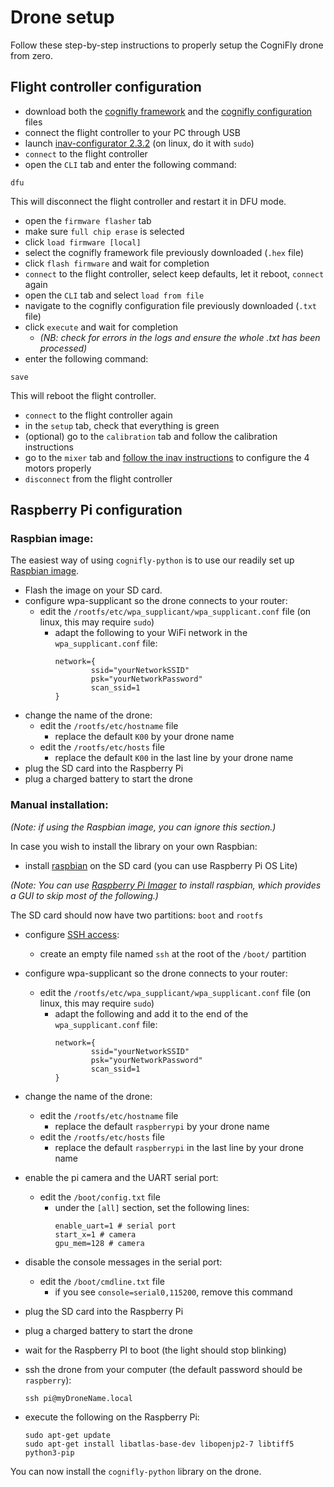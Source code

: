 # Drone setup

Follow these step-by-step instructions to properly setup the CogniFly drone from zero.

## Flight controller configuration
- download both the [cognifly framework](https://github.com/thecognifly/cognifly-python/releases/download/v0.0.4/cognifly_framework.hex) and the [cognifly configuration](https://github.com/thecognifly/cognifly-python/releases/download/v0.0.4/cognifly_configuration.txt) files
- connect the flight controller to your PC through USB
- launch [inav-configurator 2.3.2](https://github.com/iNavFlight/inav-configurator/releases/tag/2.3.2) (on linux, do it with `sudo`)
- `connect` to the flight controller
- open the `CLI` tab and enter the following command:
```terminal
dfu
```
This will disconnect the flight controller and restart it in DFU mode.
- open the `firmware flasher` tab
- make sure `full chip erase` is selected
- click `load firmware [local]`
- select the cognifly framework file previously downloaded (`.hex` file)
- click `flash firmware` and wait for completion
- `connect` to the flight controller, select keep defaults, let it reboot, `connect` again
- open the `CLI` tab and select `load from file`
- navigate to the cognifly configuration file previously downloaded (`.txt` file)
- click `execute` and wait for completion
  - _(NB: check for errors in the logs and ensure the whole .txt has been processed)_
- enter the following command:
```terminal
save
```
This will reboot the flight controller.
- `connect` to the flight controller again
- in the `setup` tab, check that everything is green
- (optional) go to the `calibration` tab and follow the calibration instructions
- go to the `mixer` tab and [follow the inav instructions](https://github.com/iNavFlight/inav/blob/master/docs/Mixer.md) to configure the 4 motors properly
- `disconnect` from the flight controller

## Raspberry Pi configuration

### Raspbian image:

The easiest way of using `cognifly-python` is to use our readily set up [Raspbian image](https://github.com/thecognifly/cognifly-python/releases/download/v0.2.1/cognifly_image.tar.gz).

- Flash the image on your SD card.
- configure wpa-supplicant so the drone connects to your router:
  - edit the `/rootfs/etc/wpa_supplicant/wpa_supplicant.conf` file (on linux, this may require `sudo`) 
    - adapt the following to your WiFi network in the `wpa_supplicant.conf` file:
      ```terminal
      network={
              ssid="yourNetworkSSID"
              psk="yourNetworkPassword"
              scan_ssid=1
      }
      ```
- change the name of the drone:
  - edit the `/rootfs/etc/hostname` file
    - replace the default `K00` by your drone name
  - edit the `/rootfs/etc/hosts` file
    - replace the default `K00` in the last line by your drone name
- plug the SD card into the Raspberry Pi
- plug a charged battery to start the drone

### Manual installation:

_(Note: if using the Raspbian image, you can ignore this section.)_

In case you wish to install the library on your own Raspbian:

- install [raspbian](https://www.raspberrypi.org/software/operating-systems/) on the SD card (you can use Raspberry Pi OS Lite)

_(Note: You can use [Raspberry Pi Imager](https://www.raspberrypi.com/software/) to install raspbian, which provides a GUI to skip most of the following.)_

The SD card should now have two partitions: `boot` and `rootfs`

- configure [SSH access](https://phoenixnap.com/kb/enable-ssh-raspberry-pi):
  - create an empty file named `ssh` at the root of the `/boot/` partition

- configure wpa-supplicant so the drone connects to your router:
  - edit the `/rootfs/etc/wpa_supplicant/wpa_supplicant.conf` file (on linux, this may require `sudo`) 
    - adapt the following and add it to the end of the `wpa_supplicant.conf` file:
      ```terminal
      network={
              ssid="yourNetworkSSID"
              psk="yourNetworkPassword"
              scan_ssid=1
      }
      ```

- change the name of the drone:
  - edit the `/rootfs/etc/hostname` file
    - replace the default `raspberrypi` by your drone name
  - edit the `/rootfs/etc/hosts` file
    - replace the default `raspberrypi` in the last line by your drone name

- enable the pi camera and the UART serial port:
  - edit the `/boot/config.txt` file
    - under the `[all]` section, set the following lines:
      ```terminal
      enable_uart=1 # serial port
      start_x=1 # camera
      gpu_mem=128 # camera
      ```

- disable the console messages in the serial port:
  - edit the `/boot/cmdline.txt` file
    - if you see `console=serial0,115200`, remove this command
- plug the SD card into the Raspberry Pi
- plug a charged battery to start the drone
- wait for the Raspberry PI to boot (the light should stop blinking)
- ssh the drone from your computer (the default password should be `raspberry`):
  ```terminal
  ssh pi@myDroneName.local
  ```
- execute the following on the Raspberry Pi:
  ```terminal
  sudo apt-get update
  sudo apt-get install libatlas-base-dev libopenjp2-7 libtiff5 python3-pip
  ```

You can now install the `cognifly-python` library on the drone.
